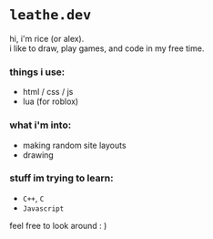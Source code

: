 # `leathe.dev`

hi, i'm rice (or alex).  
i like to draw, play games, and code in my free time.

### things i use:
- html / css / js  
- lua (for roblox)

### what i'm into:
- making random site layouts
- drawing

### stuff im trying to learn:
- `C++`, `C`
- `Javascript`

feel free to look around : )
